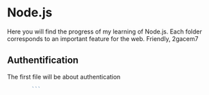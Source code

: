 # Node.js
Here you will find the progress of my learning of Node.js. Each folder corresponds to an important feature for the web.   Friendly, 2gacem7

## Authentification
The first file will be about authentication 
 ```javascript
         ```
